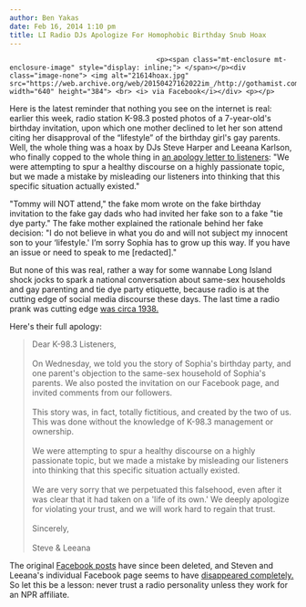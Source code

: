 ```yaml
---
author: Ben Yakas
date: Feb 16, 2014 1:10 pm
title: LI Radio DJs Apologize For Homophobic Birthday Snub Hoax
---
```


	
										<p><span class="mt-enclosure mt-enclosure-image" style="display: inline;"> </span></p><div class="image-none"> <img alt="21614hoax.jpg" src="https://web.archive.org/web/20150427162022im_/http://gothamist.com/attachments/byakas/21614hoax.jpg" width="640" height="384"> <br> <i> via Facebook</i></div> <p></p>

<p>Here is the latest reminder that nothing you see on the internet is real: earlier this week, radio station K-98.3 posted photos of a 7-year-old&apos;s birthday invitation, upon which one mother declined to let her son attend citing her disapproval of the &#x201C;lifestyle&#x201D; of the birthday girl&apos;s gay parents. Well, the whole thing was a hoax by DJs Steve Harper and Leeana Karlson, who finally copped to the whole thing in <a href="https://web.archive.org/web/20150427162022/http://www.k983.com/morning-show/2014/02/14/a-message-from-steve-leeana">an apology letter to listeners</a>: &quot;We were attempting to spur a healthy discourse on a highly passionate topic, but we made a mistake by misleading our listeners into thinking that this specific situation actually existed.&quot;</p>

<p>&quot;Tommy will NOT attend,&quot; the fake mom wrote on the fake birthday invitation to the fake gay dads who had invited her fake son to a fake &quot;tie dye party.&quot; The fake mother explained the rationale behind her fake decision: &quot;I do not believe in what you do and will not subject my innocent son to your &#x2018;lifestyle.&apos; I&#x2019;m sorry Sophia has to grow up this way. If you have an issue or need to speak to me [redacted].&quot; </p>

<p>But none of this was real, rather a way for some wannabe Long Island shock jocks to spark a national conversation about same-sex households and gay parenting and tie dye party etiquette, because radio is at the cutting edge of social media discourse these days. The last time a radio prank was cutting edge <a href="https://web.archive.org/web/20150427162022/http://www.ibtimes.com/war-worlds-radio-broadcast-turns-75-listen-orson-welles-famous-hoax-1447470">was circa 1938.</a></p>

<p>Here&apos;s their full apology:</p>

<blockquote>Dear K-98.3 Listeners,
<br><br>
On Wednesday, we told you the story of Sophia&apos;s birthday party, and one parent&apos;s objection to the same-sex household of Sophia&apos;s parents.  We also posted the invitation on our Facebook page, and invited comments from our followers.
<br><br>
This story was, in fact, totally fictitious, and created by the two of us.  This was done without the knowledge of K-98.3 management or ownership.
<br><br>
We were attempting to spur a healthy discourse on a highly passionate topic, but we made a mistake by misleading our listeners into thinking that this specific situation actually existed.
<br><br>
We are very sorry that we perpetuated this falsehood, even after it was clear that it had taken on a &apos;life of its own.&apos;  We deeply apologize for violating your trust, and we will work hard to regain that trust.
<br><br>
Sincerely, 
<br><br>
Steve &amp; Leeana</blockquote>

<p>The original <a href="https://web.archive.org/web/20150427162022/https://www.facebook.com/KJOY98.3">Facebook posts</a> have since been deleted, and Steven and Leeana&apos;s individual Facebook page seems to have <a href="https://web.archive.org/web/20150427162022/https://www.facebook.com/steveandleeana&#x200E;">disappeared completely.</a> So let this be a lesson: never trust a radio personality unless they work for an NPR affiliate. </p>					
										
									
				